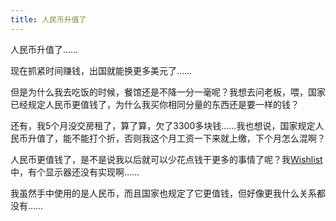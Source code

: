 ```yaml
---
title: 人民币升值了
---
```

人民币升值了……

现在抓紧时间赚钱，出国就能换更多美元了……

但是为什么我去吃饭的时候，餐馆还是不降一分一毫呢？我想去问老板，喂，国家已经规定人民币更值钱了，为什么我买你相同分量的东西还是要一样的钱？

还有，我5个月没交房租了，算了算，欠了3300多块钱……我也想说，国家规定人民币升值了，能不能打个折，否则我这个月工资一下来就上缴，下个月怎么混啊？

人民币更值钱了，是不是说我以后就可以少花点钱干更多的事情了呢？我[Wishlist][0]中，有个显示器还没有实现啊……

我虽然手中使用的是人民币，而且国家也规定了它更值钱，但好像更我什么关系都没有……

[0]: http://realazy.com/blog//?p=23
